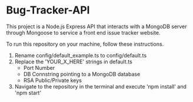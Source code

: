 # Bug-Tracker-API

This project is a Node.js Express API that interacts with a MongoDB server through Mongoose to service a front end issue tracker website.

To run this repository on your machine, follow these instructions.

1) Rename config/default_example.ts to config/default.ts
2) Replace the 'YOUR_X_HERE' strings in default.ts
   - Port Number
   - DB Connstring pointing to a MongoDB database
   - RSA Public/Private keys
3) Navigate to the repository in the terminal and execute 'npm install' and 'npm start'
